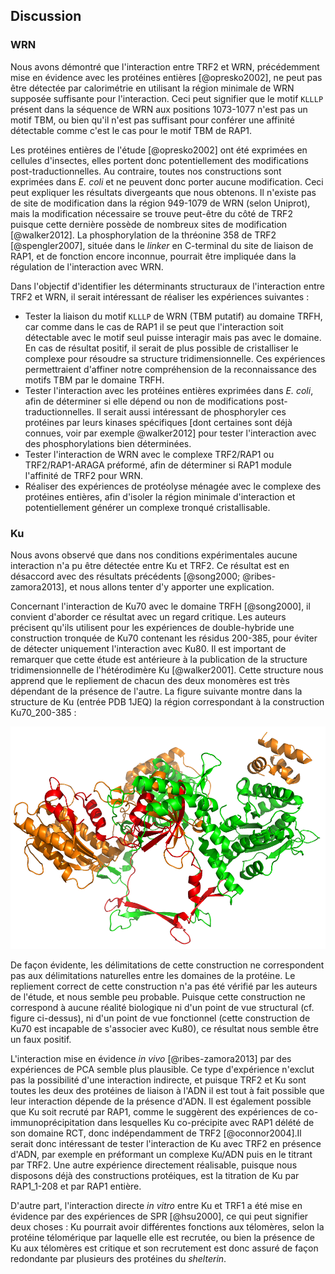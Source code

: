 ## Discussion

### WRN

Nous avons démontré que l'interaction entre TRF2 et WRN, précédemment mise en
évidence avec les protéines entières [@opresko2002], ne peut pas être détectée
par calorimétrie en utilisant la région minimale de WRN supposée suffisante pour
l'interaction. Ceci peut signifier que le motif `KLLLP` présent dans la séquence
de WRN aux positions 1073-1077 n'est pas un motif TBM, ou bien qu'il n'est pas
suffisant pour conférer une affinité détectable comme c'est le cas pour le motif
TBM de RAP1.

Les protéines entières de l'étude [@opresko2002] ont été exprimées en cellules
d'insectes, elles portent donc potentiellement des modifications
post-traductionnelles. Au contraire, toutes nos constructions sont exprimées
dans *E. coli* et ne peuvent donc porter aucune modification. Ceci peut
expliquer les résultats divergeants que nous obtenons. Il n'existe pas de site
de modification dans la région 949-1079 de WRN (selon Uniprot), mais la
modification nécessaire se trouve peut-être du côté de TRF2 puisque cette
dernière possède de nombreux sites de modification [@walker2012].
La phosphorylation de la thréonine 358 de TRF2 [@spengler2007], située dans le
*linker* en C-terminal du site de liaison de RAP1, et de fonction encore
inconnue, pourrait être impliquée dans la régulation de l'interaction avec WRN.

Dans l'objectif d'identifier les déterminants structuraux de l'interaction entre
TRF2 et WRN, il serait intéressant de réaliser les expériences suivantes :

- Tester la liaison du motif `KLLLP` de WRN (TBM putatif) au domaine TRFH, car
  comme dans le cas de RAP1 il se peut que l'interaction soit détectable avec le
  motif seul puisse interagir mais pas avec le domaine. En cas de résultat
  positif, il serait de plus possible de cristalliser le complexe pour résoudre
  sa structure tridimensionnelle. Ces expériences permettraient d'affiner notre
  compréhension de la reconnaissance des motifs TBM par le domaine TRFH.
- Tester l'interaction avec les protéines entières exprimées dans *E. coli*,
  afin de déterminer si elle dépend ou non de modifications
  post-traductionnelles. Il serait aussi intéressant de phosphoryler ces
  protéines par leurs kinases spécifiques [dont certaines sont déjà connues,
  voir par exemple @walker2012] pour tester l'interaction avec des
  phosphorylations bien déterminées.
- Tester l'interaction de WRN avec le complexe TRF2/RAP1 ou TRF2/RAP1-ARAGA
  préformé, afin de déterminer si RAP1 module l'affinité de TRF2 pour WRN.
- Réaliser des expériences de protéolyse ménagée avec le complexe des protéines
  entières, afin d'isoler la région minimale d'interaction et potentiellement
  générer un complexe tronqué cristallisable.


### Ku

Nous avons observé que dans nos conditions expérimentales aucune interaction n'a
pu être détectée entre Ku et TRF2. Ce résultat est en désaccord avec des
résultats précédents [@song2000; @ribes-zamora2013], et nous allons tenter d'y
apporter une explication.

Concernant l'interaction de Ku70 avec le domaine TRFH [@song2000], il convient
d'aborder ce résultat avec un regard critique. Les auteurs précisent qu'ils
utilisent pour les expériences de double-hybride une construction tronquée de
Ku70 contenant les résidus 200-385, pour éviter de détecter uniquement
l'interaction avec Ku80. Il est important de remarquer que cette étude est
antérieure à la publication de la structure tridimensionnelle de l'hétérodimère
Ku [@walker2001]. Cette structure nous apprend que le repliement de chacun des
deux monomères est très dépendant de la présence de l'autre. La figure suivante
montre dans la structure de Ku (entrée PDB 1JEQ) la région correspondant à la
construction Ku70_200-385 :

![Figure : Structure tridimensionnelle de l'hétérodimère Ku. Ku80 en vert, Ku70 en orange, Ku70_200-385 en rouge.](partie-2/figures/ku70-song2000-construct.png)

De façon évidente, les délimitations de cette construction ne correspondent pas
aux délimitations naturelles entre les domaines de la protéine. Le repliement
correct de cette construction n'a pas été vérifié par les auteurs de l'étude, et
nous semble peu probable. Puisque cette construction ne correspond à aucune
réalité biologique ni d'un point de vue structural (cf. figure ci-dessus), ni
d'un point de vue fonctionnel (cette construction de Ku70 est incapable de
s'associer avec Ku80), ce résultat nous semble être un faux positif.

L'interaction mise en évidence *in vivo* [@ribes-zamora2013] par des expériences
de PCA semble plus plausible. Ce type d'expérience n'exclut pas la possibilité
d'une interaction indirecte, et puisque TRF2 et Ku sont toutes les deux des
protéines de liaison à l'ADN il est tout à fait possible que leur interaction
dépende de la présence d'ADN. Il est également possible que Ku soit recruté par
RAP1, comme le suggèrent des expériences de co-immunoprécipitation dans
lesquelles Ku co-précipite avec RAP1 délété de son domaine RCT, donc
indépendamment de TRF2 [@oconnor2004].Il serait donc intéressant de tester
l'interaction de Ku avec TRF2 en présence d'ADN, par exemple en préformant un
complexe Ku/ADN puis en le titrant par TRF2. Une autre expérience directement
réalisable, puisque nous disposons déjà des constructions protéiques, est la
titration de Ku par RAP1_1-208 et par RAP1 entière.

D'autre part, l'interaction directe *in vitro* entre Ku et TRF1 a été mise en
évidence par des expériences de SPR [@hsu2000], ce qui peut signifier deux
choses : Ku pourrait avoir différentes fonctions aux télomères, selon la
protéine télomérique par laquelle elle est recrutée, ou bien la présence de Ku
aux télomères est critique et son recrutement est donc assuré de façon
redondante par plusieurs des protéines du *shelterin*.

